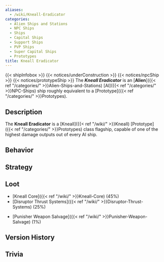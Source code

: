 ```yaml
---
aliases:
  - /wiki/Kneall-Eradicator
categories:
  - Alien Ships and Stations
  - NPC Ships
  - Ships
  - Capital Ships
  - Support Ships
  - PVP Ships
  - Super Capital Ships
  - Prototypes
title: Kneall Eradicator
---
```


{{< shipInfobox >}} {{< notices/underConstruction >}} {{< notices/npcShip >}} {{< notices/prototypeShip >}} The **_Kneall Eradicator_** is an [**Alien**]({{< ref "/categories/" >}}Alien-Ships-and-Stations) [AI]({{< ref "/categories/" >}}NPC-Ships) ship roughly equivalent to a [Prototype]({{< ref "/categories/" >}}Prototypes).

## Description

The **Kneall Eradicator** is a [Kneall]({{< ref "/wiki/" >}}Kneall) [Prototype]({{< ref "/categories/" >}}Prototypes) class flagship, capable of one of the highest damage outputs out of every AI ship.

## Behavior

## Strategy

## Loot

- [Kneall Core]({{< ref "/wiki/" >}}Kneall-Core) (45%)
- [Disruptor Thrust Systems]({{< ref "/wiki/" >}}Disruptor-Thrust-Systems) (25%)

<!-- -->

- [Punisher Weapon Salvage]({{< ref "/wiki/" >}}Punisher-Weapon-Salvage) (1%)

## Version History

## Trivia
